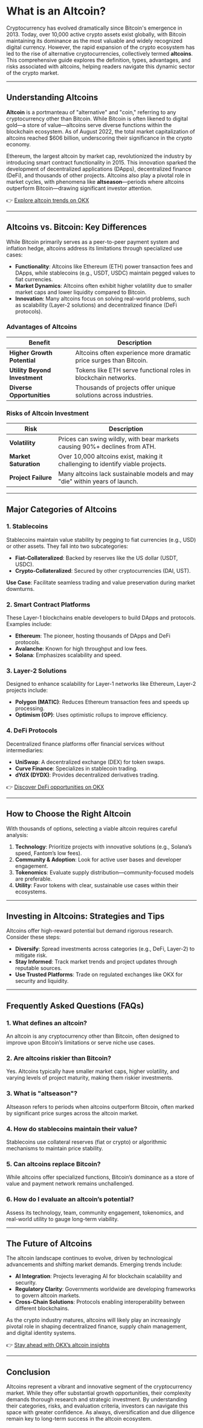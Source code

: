 # What is an Altcoin?

Cryptocurrency has evolved dramatically since Bitcoin's emergence in 2013. Today, over 10,000 active crypto assets exist globally, with Bitcoin maintaining its dominance as the most valuable and widely recognized digital currency. However, the rapid expansion of the crypto ecosystem has led to the rise of alternative cryptocurrencies, collectively termed **altcoins**. This comprehensive guide explores the definition, types, advantages, and risks associated with altcoins, helping readers navigate this dynamic sector of the crypto market.

---

## Understanding Altcoins

**Altcoin** is a portmanteau of "alternative" and "coin," referring to any cryptocurrency other than Bitcoin. While Bitcoin is often likened to digital gold—a store of value—altcoins serve diverse functions within the blockchain ecosystem. As of August 2022, the total market capitalization of altcoins reached $606 billion, underscoring their significance in the crypto economy.

Ethereum, the largest altcoin by market cap, revolutionized the industry by introducing smart contract functionality in 2015. This innovation sparked the development of decentralized applications (DApps), decentralized finance (DeFi), and thousands of other projects. Altcoins also play a pivotal role in market cycles, with phenomena like **altseason**—periods where altcoins outperform Bitcoin—drawing significant investor attention.

👉 [Explore altcoin trends on OKX](https://bit.ly/okx-bonus)

---

## Altcoins vs. Bitcoin: Key Differences

While Bitcoin primarily serves as a peer-to-peer payment system and inflation hedge, altcoins address its limitations through specialized use cases:

- **Functionality**: Altcoins like Ethereum (ETH) power transaction fees and DApps, while stablecoins (e.g., USDT, USDC) maintain pegged values to fiat currencies.
- **Market Dynamics**: Altcoins often exhibit higher volatility due to smaller market caps and lower liquidity compared to Bitcoin.
- **Innovation**: Many altcoins focus on solving real-world problems, such as scalability (Layer-2 solutions) and decentralized finance (DeFi protocols).

### Advantages of Altcoins

| Benefit               | Description                                                                 |
|-----------------------|-----------------------------------------------------------------------------|
| **Higher Growth Potential** | Altcoins often experience more dramatic price surges than Bitcoin.         |
| **Utility Beyond Investment** | Tokens like ETH serve functional roles in blockchain networks.             |
| **Diverse Opportunities**     | Thousands of projects offer unique solutions across industries.           |

### Risks of Altcoin Investment

| Risk                  | Description                                                                 |
|-----------------------|-----------------------------------------------------------------------------|
| **Volatility**        | Prices can swing wildly, with bear markets causing 90%+ declines from ATH.  |
| **Market Saturation** | Over 10,000 altcoins exist, making it challenging to identify viable projects. |
| **Project Failure**   | Many altcoins lack sustainable models and may "die" within years of launch. |

---

## Major Categories of Altcoins

### 1. **Stablecoins**
Stablecoins maintain value stability by pegging to fiat currencies (e.g., USD) or other assets. They fall into two subcategories:

- **Fiat-Collateralized**: Backed by reserves like the US dollar (USDT, USDC).
- **Crypto-Collateralized**: Secured by other cryptocurrencies (DAI, UST).

**Use Case**: Facilitate seamless trading and value preservation during market downturns.

### 2. **Smart Contract Platforms**
These Layer-1 blockchains enable developers to build DApps and protocols. Examples include:

- **Ethereum**: The pioneer, hosting thousands of DApps and DeFi protocols.
- **Avalanche**: Known for high throughput and low fees.
- **Solana**: Emphasizes scalability and speed.

### 3. **Layer-2 Solutions**
Designed to enhance scalability for Layer-1 networks like Ethereum, Layer-2 projects include:

- **Polygon (MATIC)**: Reduces Ethereum transaction fees and speeds up processing.
- **Optimism (OP)**: Uses optimistic rollups to improve efficiency.

### 4. **DeFi Protocols**
Decentralized finance platforms offer financial services without intermediaries:

- **UniSwap**: A decentralized exchange (DEX) for token swaps.
- **Curve Finance**: Specializes in stablecoin trading.
- **dYdX (DYDX)**: Provides decentralized derivatives trading.

👉 [Discover DeFi opportunities on OKX](https://bit.ly/okx-bonus)

---

## How to Choose the Right Altcoin

With thousands of options, selecting a viable altcoin requires careful analysis:

1. **Technology**: Prioritize projects with innovative solutions (e.g., Solana’s speed, Fantom’s low fees).
2. **Community & Adoption**: Look for active user bases and developer engagement.
3. **Tokenomics**: Evaluate supply distribution—community-focused models are preferable.
4. **Utility**: Favor tokens with clear, sustainable use cases within their ecosystems.

---

## Investing in Altcoins: Strategies and Tips

Altcoins offer high-reward potential but demand rigorous research. Consider these steps:

- **Diversify**: Spread investments across categories (e.g., DeFi, Layer-2) to mitigate risk.
- **Stay Informed**: Track market trends and project updates through reputable sources.
- **Use Trusted Platforms**: Trade on regulated exchanges like OKX for security and liquidity.

---

## Frequently Asked Questions (FAQs)

### 1. **What defines an altcoin?**
An altcoin is any cryptocurrency other than Bitcoin, often designed to improve upon Bitcoin’s limitations or serve niche use cases.

### 2. **Are altcoins riskier than Bitcoin?**
Yes. Altcoins typically have smaller market caps, higher volatility, and varying levels of project maturity, making them riskier investments.

### 3. **What is "altseason"?**
Altseason refers to periods when altcoins outperform Bitcoin, often marked by significant price surges across the altcoin market.

### 4. **How do stablecoins maintain their value?**
Stablecoins use collateral reserves (fiat or crypto) or algorithmic mechanisms to maintain price stability.

### 5. **Can altcoins replace Bitcoin?**
While altcoins offer specialized functions, Bitcoin’s dominance as a store of value and payment network remains unchallenged.

### 6. **How do I evaluate an altcoin’s potential?**
Assess its technology, team, community engagement, tokenomics, and real-world utility to gauge long-term viability.

---

## The Future of Altcoins

The altcoin landscape continues to evolve, driven by technological advancements and shifting market demands. Emerging trends include:

- **AI Integration**: Projects leveraging AI for blockchain scalability and security.
- **Regulatory Clarity**: Governments worldwide are developing frameworks to govern altcoin markets.
- **Cross-Chain Solutions**: Protocols enabling interoperability between different blockchains.

As the crypto industry matures, altcoins will likely play an increasingly pivotal role in shaping decentralized finance, supply chain management, and digital identity systems.

👉 [Stay ahead with OKX’s altcoin insights](https://bit.ly/okx-bonus)

---

## Conclusion

Altcoins represent a vibrant and innovative segment of the cryptocurrency market. While they offer substantial growth opportunities, their complexity demands thorough research and strategic investment. By understanding their categories, risks, and evaluation criteria, investors can navigate this space with greater confidence. As always, diversification and due diligence remain key to long-term success in the altcoin ecosystem.